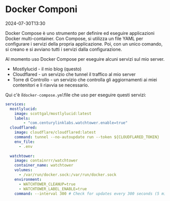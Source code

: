 # Docker Componi

<datetime class="hidden">2024-07-30T13:30</datetime>

<!--category-- Docker -->
Docker Compose è uno strumento per definire ed eseguire applicazioni Docker multi-container. Con Compose, si utilizza un file YAML per configurare i servizi della propria applicazione. Poi, con un unico comando, si creano e si avviano tutti i servizi dalla configurazione.

Al momento uso Docker Compose per eseguire alcuni servizi sul mio server.

- Mostlylucid - il mio blog (questo)
- Cloudflared - un servizio che tunnel il traffico al mio server
- Torre di Controllo - un servizio che controlla gli aggiornamenti ai miei contenitori e li riavvia se necessario.

Qui c'è il`docker-compose.yml`file che uso per eseguire questi servizi:

```yaml
services:
  mostlylucid:
    image: scottgal/mostlylucid:latest
    labels:
        - "com.centurylinklabs.watchtower.enable=true"
  cloudflared:
    image: cloudflare/cloudflared:latest
    command: tunnel --no-autoupdate run --token ${CLOUDFLARED_TOKEN}
    env_file:
      - .env
        
  watchtower:
    image: containrrr/watchtower
    container_name: watchtower
    volumes:
      - /var/run/docker.sock:/var/run/docker.sock
    environment:
      - WATCHTOWER_CLEANUP=true
      - WATCHTOWER_LABEL_ENABLE=true
    command: --interval 300 # Check for updates every 300 seconds (5 minutes)
```